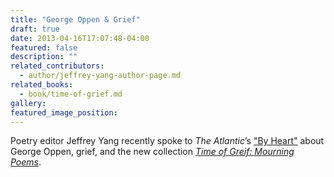 ```yaml
---
title: "George Oppen & Grief"
draft: true
date: 2013-04-16T17:07:48-04:00
featured: false
description: ""
related_contributors:
  - author/jeffrey-yang-author-page.md
related_books:
  - book/time-of-grief.md
gallery:
featured_image_position: 
---
```


Poetry editor Jeffrey Yang recently spoke to _The Atlantic_’s ["By Heart"](http://www.theatlantic.com/entertainment/archive/2013/03/lights-have-entered-us-george-oppens-words-about-hope-in-grief/273958/) about George Oppen, grief, and the new collection [_Time of Greif: Mourning Poems_](http://ndbooks.com/book/time-of-grief).

